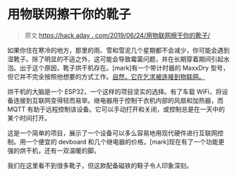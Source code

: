 # 用物联网擦干你的靴子

> 原文:[https://hack aday . com/2019/06/24/用物联网擦干你的靴子/](https://hackaday.com/2019/06/24/dry-your-boots-with-the-internet-of-things/)

如果你住在寒冷的地方，那里的雨、雪和雪泥几个星期都不会减少，你可能会遇到湿靴子。除了明显的不适之外，这可能会导致霉菌问题，并在长期穿着期间引起水泡。出于这个原因，靴子烘干机存在。[mark]有一个带计时器的 MaxxDry 型号，但它并不完全按照他想要的方式工作。[自然，它在乞求被连接到物联网。](https://hackaday.io/project/165702-internet-connect,,ed-boot-dryer)

烘干机的大脑是一个 ESP32，一个这样的项目坚实的选择。有了车载 WiFi，将设备连接到互联网变得轻而易举。继电器用于控制干衣机内部的风扇和加热器，而 MQTT 有助于远程控制该设备。它可以手动打开和关闭，或控制总是在一天中的某个时间打开。

这是一个简单的项目，展示了一个设备可以多么容易地用现代硬件进行互联网控制。用一个便宜的 devboard 和几个继电器的价格，[mark]现在有了一个功能更强的烘干机，还有一双温暖的脚。

我们在这里看不到很多靴子，但这款配备磁铁的鞋子令人印象深刻。